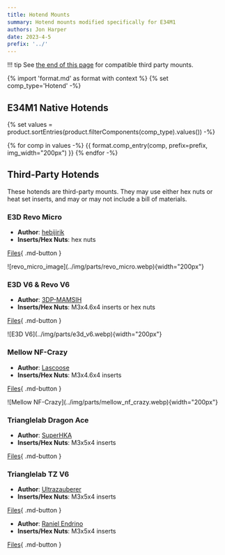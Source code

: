 ```yaml
---
title: Hotend Mounts
summary: Hotend mounts modified specifically for E34M1
authors: Jon Harper
date: 2023-4-5
prefix: '../'
---
```


!!! tip
    See [the end of this page](#eva-3-ecosystem-hotends) for compatible third party mounts.

{% import 'format.md' as format with context %}
{% set comp_type='Hotend' -%}

## E34M1 Native Hotends

{% set values = product.sortEntries(product.filterComponents(comp_type).values()) -%}

{% for comp in values -%}
{{ format.comp_entry(comp, prefix=prefix, img_width="200px") }}
{% endfor -%}

## Third-Party Hotends

These hotends are third-party mounts. They may use either hex nuts or heat set inserts, and may or may not include a bill of materials.

<div markdown class="jh-grid-container jh-grid-2">
<div markdown class="jh-grid-para">

### E3D Revo Micro

- **Author**: [hebijirik](https://www.printables.com/@hebijirik_84624)
- **Inserts/Hex Nuts**: hex nuts

[Files](https://www.printables.com/model/225581-eva-3-revo-micro-hotend/files){ .md-button }

</div>
<div markdown class="jh-grid-img">
![revo_micro_image](../img/parts/revo_micro.webp){width="200px"}
</div>
<div markdown class="jh-grid-para">

### E3D V6 & Revo V6 

- **Author**: [3DP-MAMSIH](https://www.printables.com/@3DPMAMSIH)
- **Inserts/Hex Nuts**: M3x4.6x4 inserts or hex nuts

[Files](https://www.printables.com/model/201093-eva-30-e3dv6-revo-revo-micro-hotends-mount){ .md-button }

</div>
<div markdown class="jh-grid-img">
![E3D V6](../img/parts/e3d_v6.webp){width="200px"}
</div>
<div markdown class="jh-grid-para">

### Mellow NF-Crazy

- **Author**: [Lascoose](https://www.printables.com/@Lascoose)
- **Inserts/Hex Nuts**: M3x4.6x4 inserts

[Files](https://www.printables.com/model/316658-eva-30-nf-crazy-hotend){ .md-button }

</div>
<div markdown class="jh-grid-img">
![Mellow NF-Crazy](../img/parts/mellow_nf_crazy.webp){width="200px"}
</div>

<div markdown class="jh-grid-para">

### Trianglelab Dragon Ace

- **Author**: [SuperHKA](https://www.printables.com/@SuperHKA_2872552)
- **Inserts/Hex Nuts**: M3x5x4 inserts

[Files](https://www.printables.com/model/1181970-dragon-ace-mount-for-e34m1){ .md-button }

### Trianglelab TZ V6

- **Author**: [Ultrazauberer](https://www.printables.com/@Ultrazauberer_772128)
- **Inserts/Hex Nuts**: M3x5x4 inserts

[Files](https://www.printables.com/model/1227780-eva-30-e34m1-v6-tz20-hotend-mount){ .md-button }

- **Author**: [Raniel Endrino](https://www.printables.com/@RanielEndrino_310348)
- **Inserts/Hex Nuts**: M3x5x4 inserts

[Files](https://www.printables.com/model/666511-e34m1-tz2-hotend-mount-for-zerog-mercury-one1){ .md-button }

</div>

